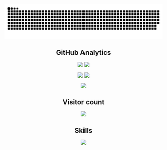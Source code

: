 <p align="center">
  <img src="https://raw.githubusercontent.com/platane/platane/output/github-contribution-grid-snake-dark.svg#gh-dark-mode-only" />
</p>

<h2 align="center">GitHub Analytics </h2>

<p align="center">
  <img src="http://github-profile-summary-cards.vercel.app/api/cards/stats?username=Sablaire&theme=apprentice" width="350" />
  <img src="http://github-profile-summary-cards.vercel.app/api/cards/most-commit-language?username=Sablaire&theme=apprentice" width="350" />  
</p>
<p align="center">
  <img src="http://github-profile-summary-cards.vercel.app/api/cards/productive-time?username=Sablaire&theme=apprentice&utcOffset=5" width="350" />
  <img src="http://github-profile-summary-cards.vercel.app/api/cards/repos-per-language?username=Sablaire&theme=apprentice" width="350" />
</p>
<p align="center">
    <img src="http://github-profile-summary-cards.vercel.app/api/cards/profile-details?username=Sablaire&theme=apprentice" width="700" />
</p>

<h2 align="center">Visitor count </h2>
 <p align="center">
  <img src="https://profile-counter.glitch.me/Sablaire/count.svg?style=for-the-badge&color=79D2E6" />
</p>

<h2 align="center">Skills </h2>
<p align="center">
   <img src="https://simpleskill.icons.workers.dev/svg?i=tableau,postgresql,mysql,python,r,c,cplusplus,delphi,fortran,opengl,powerbi" /> 
</p>
